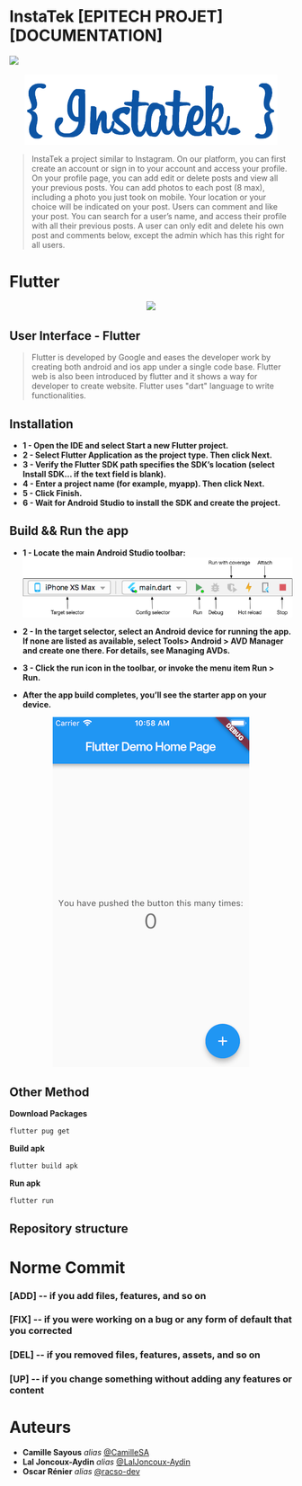 # InstaTek [EPITECH PROJET] [DOCUMENTATION]

<a href="https://img.shields.io/badge/MADE%20WITH-FLUTTER-blue" alt="Flutter">
        <img src="https://img.shields.io/badge/MADE%20WITH-FLUTTER-blue" /></a>
<p align="center">
  <img src="https://github.com/LalJoncoux-Aydin/InstaTek/blob/main/assets/instatek_logo.svg" width="450px"/>
</p>

>InstaTek a project similar to Instagram. On our platform, you can first create an account or sign in to your account and access your profile.
On your profile page, you can add edit or delete posts and view all your previous posts.
You can add photos to each post (8 max), including a photo you just took on mobile.
Your location or your choice will be indicated on your post.
Users can comment and like your post.
You can search for a user’s name, and access their profile with all their previous posts.
A user can only edit and delete his own post and comments below, except the admin which has this right for all users.

# Flutter

<p align="center">
  <img src="https://upload.wikimedia.org/wikipedia/commons/1/17/Google-flutter-logo.png" width="450px"/>
</p>

## User Interface - Flutter

> Flutter is developed by Google and eases the developer work by creating both android and ios app under a single code base. Flutter web is also been introduced by flutter and it shows a way for developer to create website. Flutter uses "dart" language to write functionalities.

## Installation

* **1 - Open the IDE and select Start a new Flutter project.**
* **2 - Select Flutter Application as the project type. Then click Next.**
* **3 - Verify the Flutter SDK path specifies the SDK’s location (select Install SDK… if the text field is blank).**
* **4 - Enter a project name (for example, myapp). Then click Next.**
* **5 - Click Finish.**
* **6 - Wait for Android Studio to install the SDK and create the project.**

## Build && Run the app
* **1 - Locate the main Android Studio toolbar:**
![FlutterSchema](https://github.com/CamilleSA/Area-Epitech/blob/master/WebClient/src/media/SchemaFlutter.png)

* **2 - In the target selector, select an Android device for running the app. If none are listed as available, select Tools> Android > AVD Manager and create one there. For details, see Managing AVDs.**

* **3 - Click the run icon in the toolbar, or invoke the menu item Run > Run.**

* **After the app build completes, you’ll see the starter app on your device.**
 <p align="center">
  <img src="https://github.com/CamilleSA/Area-Epitech/blob/master/WebClient/src/media/FlutterMob.png"/>
</p>

## Other Method

**Download Packages**

```sh
flutter pug get
```
**Build apk**

```sh
flutter build apk
```
**Run apk**

```sh
flutter run
```

## Repository structure

# Norme Commit

  ### [ADD] -- if you add files, features, and so on
  ### [FIX] -- if you were working on a bug or any form of default that you corrected 
  ### [DEL] -- if you removed files, features, assets, and so on
  ### [UP] -- if you change something without adding any features or content

# Auteurs

* **Camille Sayous** _alias_ [@CamilleSA](https://github.com/CamilleSA)
* **Lal Joncoux-Aydin** _alias_ [@LalJoncoux-Aydin](https://github.com/LalJoncoux-Aydin)
* **Oscar Rénier** _alias_ [@racso-dev](https://github.com/racso-dev)
